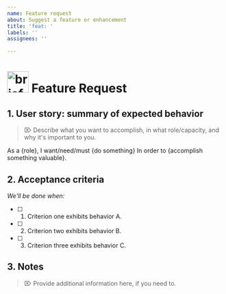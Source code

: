 ```yaml
---
name: Feature request
about: Suggest a feature or enhancement
title: 'feat: '
labels: ''
assignees: ''

---
```


# <img align="bottom" alt="briefcase" src="https://cdnjs.cloudflare.com/ajax/libs/octicons/8.3.0/svg/briefcase.svg" height="50" width="50"> Feature Request

## 1. User story: summary of expected behavior

> ⌦ Describe what you want to accomplish, in what role/capacity, and why it's
> important to you.

As a {role},
I want/need/must {do something}
In order to {accomplish something valuable}.

## 2. Acceptance criteria

_We'll be done when:_

- [ ] 1.  Criterion one exhibits behavior A.
- [ ] 2.  Criterion two exhibits behavior B.
- [ ] 3.  Criterion three exhibits behavior C.

## 3. Notes

> ⌦ Provide additional information here, if you need to.

<!-- ⛔️ Octicon img references ⛔️  -->

[octicon-alert]:
  https://cdnjs.cloudflare.com/ajax/libs/octicons/8.3.0/svg/alert.svg
[octicon-arrow-down]:
  https://cdnjs.cloudflare.com/ajax/libs/octicons/8.3.0/svg/arrow-down.svg
[octicon-arrow-left]:
  https://cdnjs.cloudflare.com/ajax/libs/octicons/8.3.0/svg/arrow-left.svg
[octicon-arrow-right]:
  https://cdnjs.cloudflare.com/ajax/libs/octicons/8.3.0/svg/arrow-right.svg
[octicon-arrow-small-down]:
  https://cdnjs.cloudflare.com/ajax/libs/octicons/8.3.0/svg/arrow-small-down.svg
[octicon-arrow-small-left]:
  https://cdnjs.cloudflare.com/ajax/libs/octicons/8.3.0/svg/arrow-small-left.svg
[octicon-arrow-small-right]:
  https://cdnjs.cloudflare.com/ajax/libs/octicons/8.3.0/svg/arrow-small-right.svg
[octicon-arrow-small-up]:
  https://cdnjs.cloudflare.com/ajax/libs/octicons/8.3.0/svg/arrow-small-up.svg
[octicon-arrow-up]:
  https://cdnjs.cloudflare.com/ajax/libs/octicons/8.3.0/svg/arrow-up.svg
[octicon-beaker]:
  https://cdnjs.cloudflare.com/ajax/libs/octicons/8.3.0/svg/beaker.svg
[octicon-bell]:
  https://cdnjs.cloudflare.com/ajax/libs/octicons/8.3.0/svg/bell.svg
[octicon-bold]:
  https://cdnjs.cloudflare.com/ajax/libs/octicons/8.3.0/svg/bold.svg
[octicon-book]:
  https://cdnjs.cloudflare.com/ajax/libs/octicons/8.3.0/svg/book.svg
[octicon-bookmark]:
  https://cdnjs.cloudflare.com/ajax/libs/octicons/8.3.0/svg/bookmark.svg
[octicon-briefcase]:
  https://cdnjs.cloudflare.com/ajax/libs/octicons/8.3.0/svg/briefcase.svg
[octicon-broadcast]:
  https://cdnjs.cloudflare.com/ajax/libs/octicons/8.3.0/svg/broadcast.svg
[octicon-browser]:
  https://cdnjs.cloudflare.com/ajax/libs/octicons/8.3.0/svg/browser.svg
[octicon-bug]: https://cdnjs.cloudflare.com/ajax/libs/octicons/8.3.0/svg/bug.svg
[octicon-calendar]:
  https://cdnjs.cloudflare.com/ajax/libs/octicons/8.3.0/svg/calendar.svg
[octicon-check]:
  https://cdnjs.cloudflare.com/ajax/libs/octicons/8.3.0/svg/check.svg
[octicon-checklist]:
  https://cdnjs.cloudflare.com/ajax/libs/octicons/8.3.0/svg/checklist.svg
[octicon-chevron-down]:
  https://cdnjs.cloudflare.com/ajax/libs/octicons/8.3.0/svg/chevron-down.svg
[octicon-chevron-left]:
  https://cdnjs.cloudflare.com/ajax/libs/octicons/8.3.0/svg/chevron-left.svg
[octicon-chevron-right]:
  https://cdnjs.cloudflare.com/ajax/libs/octicons/8.3.0/svg/chevron-right.svg
[octicon-chevron-up]:
  https://cdnjs.cloudflare.com/ajax/libs/octicons/8.3.0/svg/chevron-up.svg
[octicon-circle-slash]:
  https://cdnjs.cloudflare.com/ajax/libs/octicons/8.3.0/svg/circle-slash.svg
[octicon-circuit-board]:
  https://cdnjs.cloudflare.com/ajax/libs/octicons/8.3.0/svg/circuit-board.svg
[octicon-clippy]:
  https://cdnjs.cloudflare.com/ajax/libs/octicons/8.3.0/svg/clippy.svg
[octicon-clock]:
  https://cdnjs.cloudflare.com/ajax/libs/octicons/8.3.0/svg/clock.svg
[octicon-cloud-download]:
  https://cdnjs.cloudflare.com/ajax/libs/octicons/8.3.0/svg/cloud-download.svg
[octicon-cloud-upload]:
  https://cdnjs.cloudflare.com/ajax/libs/octicons/8.3.0/svg/cloud-upload.svg
[octicon-code]:
  https://cdnjs.cloudflare.com/ajax/libs/octicons/8.3.0/svg/code.svg
[octicon-comment-discussion]:
  https://cdnjs.cloudflare.com/ajax/libs/octicons/8.3.0/svg/comment-discussion.svg
[octicon-comment]:
  https://cdnjs.cloudflare.com/ajax/libs/octicons/8.3.0/svg/comment.svg
[octicon-credit-card]:
  https://cdnjs.cloudflare.com/ajax/libs/octicons/8.3.0/svg/credit-card.svg
[octicon-dash]:
  https://cdnjs.cloudflare.com/ajax/libs/octicons/8.3.0/svg/dash.svg
[octicon-dashboard]:
  https://cdnjs.cloudflare.com/ajax/libs/octicons/8.3.0/svg/dashboard.svg
[octicon-database]:
  https://cdnjs.cloudflare.com/ajax/libs/octicons/8.3.0/svg/database.svg
[octicon-desktop-download]:
  https://cdnjs.cloudflare.com/ajax/libs/octicons/8.3.0/svg/desktop-download.svg
[octicon-device-camera-video]:
  https://cdnjs.cloudflare.com/ajax/libs/octicons/8.3.0/svg/device-camera-video.svg
[octicon-device-camera]:
  https://cdnjs.cloudflare.com/ajax/libs/octicons/8.3.0/svg/device-camera.svg
[octicon-device-desktop]:
  https://cdnjs.cloudflare.com/ajax/libs/octicons/8.3.0/svg/device-desktop.svg
[octicon-device-mobile]:
  https://cdnjs.cloudflare.com/ajax/libs/octicons/8.3.0/svg/device-mobile.svg
[octicon-diff-added]:
  https://cdnjs.cloudflare.com/ajax/libs/octicons/8.3.0/svg/diff-added.svg
[octicon-diff-ignored]:
  https://cdnjs.cloudflare.com/ajax/libs/octicons/8.3.0/svg/diff-ignored.svg
[octicon-diff-modified]:
  https://cdnjs.cloudflare.com/ajax/libs/octicons/8.3.0/svg/diff-modified.svg
[octicon-diff-removed]:
  https://cdnjs.cloudflare.com/ajax/libs/octicons/8.3.0/svg/diff-removed.svg
[octicon-diff-renamed]:
  https://cdnjs.cloudflare.com/ajax/libs/octicons/8.3.0/svg/diff-renamed.svg
[octicon-diff]:
  https://cdnjs.cloudflare.com/ajax/libs/octicons/8.3.0/svg/diff.svg
[octicon-ellipses]:
  https://cdnjs.cloudflare.com/ajax/libs/octicons/8.3.0/svg/ellipses.svg
[octicon-ellipsis]:
  https://cdnjs.cloudflare.com/ajax/libs/octicons/8.3.0/svg/ellipsis.svg
[octicon-eye]: https://cdnjs.cloudflare.com/ajax/libs/octicons/8.3.0/svg/eye.svg
[octicon-file-binary]:
  https://cdnjs.cloudflare.com/ajax/libs/octicons/8.3.0/svg/file-binary.svg
[octicon-file-code]:
  https://cdnjs.cloudflare.com/ajax/libs/octicons/8.3.0/svg/file-code.svg
[octicon-file-directory]:
  https://cdnjs.cloudflare.com/ajax/libs/octicons/8.3.0/svg/file-directory.svg
[octicon-file-media]:
  https://cdnjs.cloudflare.com/ajax/libs/octicons/8.3.0/svg/file-media.svg
[octicon-file-pdf]:
  https://cdnjs.cloudflare.com/ajax/libs/octicons/8.3.0/svg/file-pdf.svg
[octicon-file-submodule]:
  https://cdnjs.cloudflare.com/ajax/libs/octicons/8.3.0/svg/file-submodule.svg
[octicon-file-symlink-directory]:
  https://cdnjs.cloudflare.com/ajax/libs/octicons/8.3.0/svg/file-symlink-directory.svg
[octicon-file-symlink-file]:
  https://cdnjs.cloudflare.com/ajax/libs/octicons/8.3.0/svg/file-symlink-file.svg
[octicon-file-text]:
  https://cdnjs.cloudflare.com/ajax/libs/octicons/8.3.0/svg/file-text.svg
[octicon-file-zip]:
  https://cdnjs.cloudflare.com/ajax/libs/octicons/8.3.0/svg/file-zip.svg
[octicon-file]:
  https://cdnjs.cloudflare.com/ajax/libs/octicons/8.3.0/svg/file.svg
[octicon-flame]:
  https://cdnjs.cloudflare.com/ajax/libs/octicons/8.3.0/svg/flame.svg
[octicon-fold]:
  https://cdnjs.cloudflare.com/ajax/libs/octicons/8.3.0/svg/fold.svg
[octicon-gear]:
  https://cdnjs.cloudflare.com/ajax/libs/octicons/8.3.0/svg/gear.svg
[octicon-gift]:
  https://cdnjs.cloudflare.com/ajax/libs/octicons/8.3.0/svg/gift.svg
[octicon-gist-secret]:
  https://cdnjs.cloudflare.com/ajax/libs/octicons/8.3.0/svg/gist-secret.svg
[octicon-gist]:
  https://cdnjs.cloudflare.com/ajax/libs/octicons/8.3.0/svg/gist.svg
[octicon-git-branch]:
  https://cdnjs.cloudflare.com/ajax/libs/octicons/8.3.0/svg/git-branch.svg
[octicon-git-commit]:
  https://cdnjs.cloudflare.com/ajax/libs/octicons/8.3.0/svg/git-commit.svg
[octicon-git-compare]:
  https://cdnjs.cloudflare.com/ajax/libs/octicons/8.3.0/svg/git-compare.svg
[octicon-git-merge]:
  https://cdnjs.cloudflare.com/ajax/libs/octicons/8.3.0/svg/git-merge.svg
[octicon-git-pull-request]:
  https://cdnjs.cloudflare.com/ajax/libs/octicons/8.3.0/svg/git-pull-request.svg
[octicon-globe]:
  https://cdnjs.cloudflare.com/ajax/libs/octicons/8.3.0/svg/globe.svg
[octicon-grabber]:
  https://cdnjs.cloudflare.com/ajax/libs/octicons/8.3.0/svg/grabber.svg
[octicon-graph]:
  https://cdnjs.cloudflare.com/ajax/libs/octicons/8.3.0/svg/graph.svg
[octicon-heart]:
  https://cdnjs.cloudflare.com/ajax/libs/octicons/8.3.0/svg/heart.svg
[octicon-history]:
  https://cdnjs.cloudflare.com/ajax/libs/octicons/8.3.0/svg/history.svg
[octicon-home]:
  https://cdnjs.cloudflare.com/ajax/libs/octicons/8.3.0/svg/home.svg
[octicon-horizontal-rule]:
  https://cdnjs.cloudflare.com/ajax/libs/octicons/8.3.0/svg/horizontal-rule.svg
[octicon-hubot]:
  https://cdnjs.cloudflare.com/ajax/libs/octicons/8.3.0/svg/hubot.svg
[octicon-inbox]:
  https://cdnjs.cloudflare.com/ajax/libs/octicons/8.3.0/svg/inbox.svg
[octicon-info]:
  https://cdnjs.cloudflare.com/ajax/libs/octicons/8.3.0/svg/info.svg
[octicon-issue-closed]:
  https://cdnjs.cloudflare.com/ajax/libs/octicons/8.3.0/svg/issue-closed.svg
[octicon-issue-opened]:
  https://cdnjs.cloudflare.com/ajax/libs/octicons/8.3.0/svg/issue-opened.svg
[octicon-issue-reopened]:
  https://cdnjs.cloudflare.com/ajax/libs/octicons/8.3.0/svg/issue-reopened.svg
[octicon-italic]:
  https://cdnjs.cloudflare.com/ajax/libs/octicons/8.3.0/svg/italic.svg
[octicon-jersey]:
  https://cdnjs.cloudflare.com/ajax/libs/octicons/8.3.0/svg/jersey.svg
[octicon-key]: https://cdnjs.cloudflare.com/ajax/libs/octicons/8.3.0/svg/key.svg
[octicon-keyboard]:
  https://cdnjs.cloudflare.com/ajax/libs/octicons/8.3.0/svg/keyboard.svg
[octicon-law]: https://cdnjs.cloudflare.com/ajax/libs/octicons/8.3.0/svg/law.svg
[octicon-light-bulb]:
  https://cdnjs.cloudflare.com/ajax/libs/octicons/8.3.0/svg/light-bulb.svg
[octicon-link-external]:
  https://cdnjs.cloudflare.com/ajax/libs/octicons/8.3.0/svg/link-external.svg
[octicon-link]:
  https://cdnjs.cloudflare.com/ajax/libs/octicons/8.3.0/svg/link.svg
[octicon-list-ordered]:
  https://cdnjs.cloudflare.com/ajax/libs/octicons/8.3.0/svg/list-ordered.svg
[octicon-list-unordered]:
  https://cdnjs.cloudflare.com/ajax/libs/octicons/8.3.0/svg/list-unordered.svg
[octicon-location]:
  https://cdnjs.cloudflare.com/ajax/libs/octicons/8.3.0/svg/location.svg
[octicon-lock]:
  https://cdnjs.cloudflare.com/ajax/libs/octicons/8.3.0/svg/lock.svg
[octicon-logo-gist]:
  https://cdnjs.cloudflare.com/ajax/libs/octicons/8.3.0/svg/logo-gist.svg
[octicon-logo-github]:
  https://cdnjs.cloudflare.com/ajax/libs/octicons/8.3.0/svg/logo-github.svg
[octicon-mail-read]:
  https://cdnjs.cloudflare.com/ajax/libs/octicons/8.3.0/svg/mail-read.svg
[octicon-mail-reply]:
  https://cdnjs.cloudflare.com/ajax/libs/octicons/8.3.0/svg/mail-reply.svg
[octicon-mail]:
  https://cdnjs.cloudflare.com/ajax/libs/octicons/8.3.0/svg/mail.svg
[octicon-mark-github]:
  https://cdnjs.cloudflare.com/ajax/libs/octicons/8.3.0/svg/mark-github.svg
[octicon-markdown]:
  https://cdnjs.cloudflare.com/ajax/libs/octicons/8.3.0/svg/markdown.svg
[octicon-megaphone]:
  https://cdnjs.cloudflare.com/ajax/libs/octicons/8.3.0/svg/megaphone.svg
[octicon-mention]:
  https://cdnjs.cloudflare.com/ajax/libs/octicons/8.3.0/svg/mention.svg
[octicon-milestone]:
  https://cdnjs.cloudflare.com/ajax/libs/octicons/8.3.0/svg/milestone.svg
[octicon-mirror]:
  https://cdnjs.cloudflare.com/ajax/libs/octicons/8.3.0/svg/mirror.svg
[octicon-mortar-board]:
  https://cdnjs.cloudflare.com/ajax/libs/octicons/8.3.0/svg/mortar-board.svg
[octicon-mute]:
  https://cdnjs.cloudflare.com/ajax/libs/octicons/8.3.0/svg/mute.svg
[octicon-no-newline]:
  https://cdnjs.cloudflare.com/ajax/libs/octicons/8.3.0/svg/no-newline.svg
[octicon-octoface]:
  https://cdnjs.cloudflare.com/ajax/libs/octicons/8.3.0/svg/octoface.svg
[octicon-organization]:
  https://cdnjs.cloudflare.com/ajax/libs/octicons/8.3.0/svg/organization.svg
[octicon-package]:
  https://cdnjs.cloudflare.com/ajax/libs/octicons/8.3.0/svg/package.svg
[octicon-paintcan]:
  https://cdnjs.cloudflare.com/ajax/libs/octicons/8.3.0/svg/paintcan.svg
[octicon-pencil]:
  https://cdnjs.cloudflare.com/ajax/libs/octicons/8.3.0/svg/pencil.svg
[octicon-person]:
  https://cdnjs.cloudflare.com/ajax/libs/octicons/8.3.0/svg/person.svg
[octicon-pin]: https://cdnjs.cloudflare.com/ajax/libs/octicons/8.3.0/svg/pin.svg
[octicon-plug]:
  https://cdnjs.cloudflare.com/ajax/libs/octicons/8.3.0/svg/plug.svg
[octicon-plus-small]:
  https://cdnjs.cloudflare.com/ajax/libs/octicons/8.3.0/svg/plus-small.svg
[octicon-plus]:
  https://cdnjs.cloudflare.com/ajax/libs/octicons/8.3.0/svg/plus.svg
[octicon-primitive-dot]:
  https://cdnjs.cloudflare.com/ajax/libs/octicons/8.3.0/svg/primitive-dot.svg
[octicon-primitive-square]:
  https://cdnjs.cloudflare.com/ajax/libs/octicons/8.3.0/svg/primitive-square.svg
[octicon-pulse]:
  https://cdnjs.cloudflare.com/ajax/libs/octicons/8.3.0/svg/pulse.svg
[octicon-question]:
  https://cdnjs.cloudflare.com/ajax/libs/octicons/8.3.0/svg/question.svg
[octicon-quote]:
  https://cdnjs.cloudflare.com/ajax/libs/octicons/8.3.0/svg/quote.svg
[octicon-radio-tower]:
  https://cdnjs.cloudflare.com/ajax/libs/octicons/8.3.0/svg/radio-tower.svg
[octicon-reply]:
  https://cdnjs.cloudflare.com/ajax/libs/octicons/8.3.0/svg/reply.svg
[octicon-repo-clone]:
  https://cdnjs.cloudflare.com/ajax/libs/octicons/8.3.0/svg/repo-clone.svg
[octicon-repo-force-push]:
  https://cdnjs.cloudflare.com/ajax/libs/octicons/8.3.0/svg/repo-force-push.svg
[octicon-repo-forked]:
  https://cdnjs.cloudflare.com/ajax/libs/octicons/8.3.0/svg/repo-forked.svg
[octicon-repo-pull]:
  https://cdnjs.cloudflare.com/ajax/libs/octicons/8.3.0/svg/repo-pull.svg
[octicon-repo-push]:
  https://cdnjs.cloudflare.com/ajax/libs/octicons/8.3.0/svg/repo-push.svg
[octicon-repo]:
  https://cdnjs.cloudflare.com/ajax/libs/octicons/8.3.0/svg/repo.svg
[octicon-rocket]:
  https://cdnjs.cloudflare.com/ajax/libs/octicons/8.3.0/svg/rocket.svg
[octicon-rss]: https://cdnjs.cloudflare.com/ajax/libs/octicons/8.3.0/svg/rss.svg
[octicon-ruby]:
  https://cdnjs.cloudflare.com/ajax/libs/octicons/8.3.0/svg/ruby.svg
[octicon-search]:
  https://cdnjs.cloudflare.com/ajax/libs/octicons/8.3.0/svg/search.svg
[octicon-server]:
  https://cdnjs.cloudflare.com/ajax/libs/octicons/8.3.0/svg/server.svg
[octicon-settings]:
  https://cdnjs.cloudflare.com/ajax/libs/octicons/8.3.0/svg/settings.svg
[octicon-shield]:
  https://cdnjs.cloudflare.com/ajax/libs/octicons/8.3.0/svg/shield.svg
[octicon-sign-in]:
  https://cdnjs.cloudflare.com/ajax/libs/octicons/8.3.0/svg/sign-in.svg
[octicon-sign-out]:
  https://cdnjs.cloudflare.com/ajax/libs/octicons/8.3.0/svg/sign-out.svg
[octicon-smiley]:
  https://cdnjs.cloudflare.com/ajax/libs/octicons/8.3.0/svg/smiley.svg
[octicon-squirrel]:
  https://cdnjs.cloudflare.com/ajax/libs/octicons/8.3.0/svg/squirrel.svg
[octicon-star]:
  https://cdnjs.cloudflare.com/ajax/libs/octicons/8.3.0/svg/star.svg
[octicon-stop]:
  https://cdnjs.cloudflare.com/ajax/libs/octicons/8.3.0/svg/stop.svg
[octicon-sync]:
  https://cdnjs.cloudflare.com/ajax/libs/octicons/8.3.0/svg/sync.svg
[octicon-tag]: https://cdnjs.cloudflare.com/ajax/libs/octicons/8.3.0/svg/tag.svg
[octicon-tasklist]:
  https://cdnjs.cloudflare.com/ajax/libs/octicons/8.3.0/svg/tasklist.svg
[octicon-telescope]:
  https://cdnjs.cloudflare.com/ajax/libs/octicons/8.3.0/svg/telescope.svg
[octicon-terminal]:
  https://cdnjs.cloudflare.com/ajax/libs/octicons/8.3.0/svg/terminal.svg
[octicon-text-size]:
  https://cdnjs.cloudflare.com/ajax/libs/octicons/8.3.0/svg/text-size.svg
[octicon-three-bars]:
  https://cdnjs.cloudflare.com/ajax/libs/octicons/8.3.0/svg/three-bars.svg
[octicon-thumbsdown]:
  https://cdnjs.cloudflare.com/ajax/libs/octicons/8.3.0/svg/thumbsdown.svg
[octicon-thumbsup]:
  https://cdnjs.cloudflare.com/ajax/libs/octicons/8.3.0/svg/thumbsup.svg
[octicon-tools]:
  https://cdnjs.cloudflare.com/ajax/libs/octicons/8.3.0/svg/tools.svg
[octicon-trashcan]:
  https://cdnjs.cloudflare.com/ajax/libs/octicons/8.3.0/svg/trashcan.svg
[octicon-triangle-down]:
  https://cdnjs.cloudflare.com/ajax/libs/octicons/8.3.0/svg/triangle-down.svg
[octicon-triangle-left]:
  https://cdnjs.cloudflare.com/ajax/libs/octicons/8.3.0/svg/triangle-left.svg
[octicon-triangle-right]:
  https://cdnjs.cloudflare.com/ajax/libs/octicons/8.3.0/svg/triangle-right.svg
[octicon-triangle-up]:
  https://cdnjs.cloudflare.com/ajax/libs/octicons/8.3.0/svg/triangle-up.svg
[octicon-unfold]:
  https://cdnjs.cloudflare.com/ajax/libs/octicons/8.3.0/svg/unfold.svg
[octicon-unmute]:
  https://cdnjs.cloudflare.com/ajax/libs/octicons/8.3.0/svg/unmute.svg
[octicon-unverified]:
  https://cdnjs.cloudflare.com/ajax/libs/octicons/8.3.0/svg/unverified.svg
[octicon-verified]:
  https://cdnjs.cloudflare.com/ajax/libs/octicons/8.3.0/svg/verified.svg
[octicon-versions]:
  https://cdnjs.cloudflare.com/ajax/libs/octicons/8.3.0/svg/versions.svg
[octicon-watch]:
  https://cdnjs.cloudflare.com/ajax/libs/octicons/8.3.0/svg/watch.svg
[octicon-x]: https://cdnjs.cloudflare.com/ajax/libs/octicons/8.3.0/svg/x.svg
